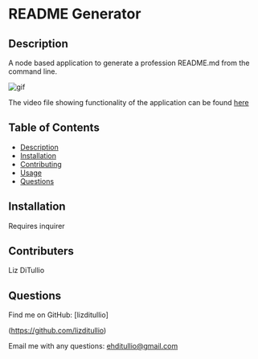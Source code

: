 # README Generator
  

  ## Description
A node based application to generate a profession README.md from the command line. 

![gif](https://github.com/lizditullio/README-Generator/blob/main/src/tutorialgif.gif)

The video file showing functionality of the application can be found [here](./src/tutorialvideo.mp4)  

  ## Table of Contents
  - [Description](#description)
  - [Installation](#installation)
  - [Contributing](#contributing)
  - [Usage](#usage)
  - [Questions](#questions)

  ## Installation
Requires inquirer 

  ## Contributers 
 Liz DiTullio

  ## Questions
  
 Find me on GitHub: [lizditullio]

 (https://github.com/lizditullio)
 
  Email me with any questions: ehditullio@gmail.com

